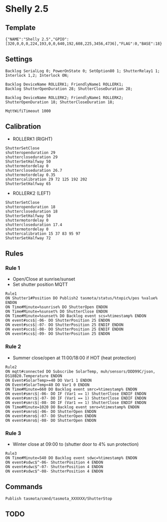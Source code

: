 # Shelly 2.5
## Template
```
{"NAME":"Shelly 2.5","GPIO":[320,0,0,0,224,193,0,0,640,192,608,225,3456,4736],"FLAG":0,"BASE":18}
```
## Settings
```
Backlog SerialLog 0; PowerOnState 0; SetOption80 1; ShutterRelay1 1; Interlock 1,2; Interlock ON;

Backlog DeviceName ROLLERK1; FriendlyName1 ROLLERK1; 
Backlog ShutterOpenDuration 28; ShutterCloseDuration 28;

Backlog DeviceName ROLLERK2; FriendlyName1 ROLLERK2; 
ShutterOpenDuration 18; ShutterCloseDuration 18;

MqttWifiTimeout 1000
```
## Calibration
- ROLLERK1 (RIGHT)
```
ShutterSetClose
shutteropenduration 29
shuttercloseduration 29
ShutterSetHalfway 50
shuttermotordelay 0
shuttercloseduration 26.7
shuttermotordelay 0.35
shuttercalibration 29 72 125 192 202
ShutterSetHalfway 65
```
- ROLLERK2 (LEFT)
```
ShutterSetClose
shutteropenduration 18
shuttercloseduration 18
ShutterSetHalfway 50
shuttermotordelay 0
shuttercloseduration 17.4
shuttermotordelay 0
shuttercalibration 15 37 83 95 97
ShutterSetHalfway 72
```

## Rules
### Rule 1
- Open/Close at sunrise/sunset
- Set shutter position MQTT
```
Rule1
ON Shutter1#Position DO Publish2 tasmota/status/%topic%/pos %value% ENDON
ON Time#Minute=%sunrise% DO ShutterOpen ENDON
ON Time#Minute=%sunset% DO ShutterClose ENDON
ON Time#Minute=%sunset% DO Backlog event scs=%timestamp% ENDON
ON event#scs$|-06- DO ShutterPosition 25 ENDON
ON event#scs$|-07- DO ShutterPosition 25 ENDIF ENDON
ON event#scs$|-08- DO ShutterPosition 25 ENDIF ENDON
ON event#scs$|-09- DO ShutterPosition 25 ENDON
```
### Rule 2
- Summer close/open at 11:00/18:00 if HOT (heat protection)
```
Rule2
ON mqtt#connected DO Subscribe SolarTemp, muh/sensors/DDD99C/json, DS18B20.Temperature ENDON
ON Event#SolarTemp>=40 DO Var1 1 ENDON
ON Event#SolarTemp<40 DO Var1 0 ENDON
ON Time#Minute=660 DO Backlog event smrc=%timestamp% ENDON
ON event#smrc$|-06- DO IF (Var1 == 1) ShutterClose ENDIF ENDON
ON event#smrc$|-07- DO IF (Var1 == 1) ShutterClose ENDIF ENDON
ON event#smrc$|-08- DO IF (Var1 == 1) ShutterClose ENDIF ENDON
ON Time#Minute=1020 DO Backlog event smro=%timestamp% ENDON
ON event#smro$|-06- DO ShutterOpen ENDON
ON event#smro$|-07- DO ShutterOpen ENDON
ON event#smro$|-08- DO ShutterOpen ENDON
```
### Rule 3
- Winter close at 09:00 to (shutter door to 4% sun protection)
```
Rule3
ON Time#Minute=540 DO Backlog event sdwc=%timestamp% ENDON
ON event#sdwc$^-06- ShutterPosition 4 ENDON
ON event#sdwc$^-07- ShutterPosition 4 ENDON
ON event#sdwc$^-08- ShutterPosition 4 ENDON
```
## Commands
```
Publish tasmota/cmnd/tasmota_XXXXXX/ShutterStop
```

## TODO

